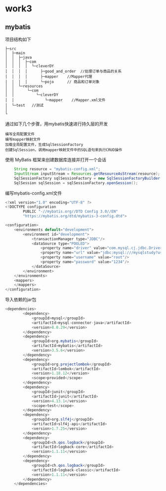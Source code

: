 # work3
## mybatis
项目结构如下


    ├─src
    │  ├─main
    │  │  ├─java
    │  │  │  ├─com
    │  │  │  │  └─cleverDY
    │  │  │  │      ├─good_and_order  //处理订单与商品的关系
    │  │  │  │      ├─mapper    //Mapper代理
    │  │  │  │      └─pojo      // 商品和订单对象
    │  │  └─resources
    │  │      └─com
    │  │          └─cleverDY
    │  │              └─mapper    //Mapper.xml文件
    │  └─test   //测试
    │      
    └


通过如下几个步骤，用mybatis快速进行持久层的开发

    编写全局配置文件
    编写mapper映射文件
    加载全局配置文件，生成SqlSessionFactory
    创建SqlSession，调用mapper映射文件中的SQL语句来执行CRUD操作
    
使用 MyBatis 框架来创建数据库连接并打开一个会话
~~~java
    String resource = "mybatis-config.xml";
    InputStream inputStream = Resources.getResourceAsStream(resource);
    SqlSessionFactory sqlSessionFactory = new SqlSessionFactoryBuilder().build(inputStream);
    SqlSession sqlSession = sqlSessionFactory.openSession();
~~~
编写mybatis-config.xml文件
~~~java
<?xml version="1.0" encoding="UTF-8" ?>
<!DOCTYPE configuration
        PUBLIC "-//mybatis.org//DTD Config 3.0//EN"
        "https://mybatis.org/dtd/mybatis-3-config.dtd">

<configuration>
    <environments default="development">
        <environment id="development">
            <transactionManager type="JDBC"/>
            <dataSource type="POOLED">
                <property name="driver" value="com.mysql.cj.jdbc.Driver"/>
                <property name="url" value="jdbc:mysql:///mysqlstudy?useSSl=false/useOldAliasMetadataBehavior=true"/>
                <property name="username" value="root"/>
                <property name="password" value="1234"/>
            </dataSource>
        </environment>
    </environments>
    <mappers>
    </mappers>
</configuration>
~~~
导入依赖的jar包
~~~java
<dependencies>
        <dependency>
            <groupId>mysql</groupId>
            <artifactId>mysql-connector-java</artifactId>
            <version>8.0.29</version>
        </dependency>
        <dependency>
            <groupId>org.mybatis</groupId>
            <artifactId>mybatis</artifactId>
            <version>3.5.6</version>
        </dependency>
        <dependency>
            <groupId>org.projectlombok</groupId>
            <artifactId>lombok</artifactId>
            <version>1.18.12</version>
            <scope>provided</scope>
        </dependency>
        <dependency>
            <groupId>junit</groupId>
            <artifactId>junit</artifactId>
            <version>4.13.1</version>
            <scope>test</scope>
        </dependency>
        <dependency>
            <groupId>org.slf4j</groupId>
            <artifactId>slf4j-api</artifactId>
            <version>1.7.25</version>
        </dependency>
        <dependency>
            <groupId>ch.qos.logback</groupId>
            <artifactId>logback-core</artifactId>
            <version>1.1.11</version>
        </dependency>
        <dependency>
            <groupId>ch.qos.logback</groupId>
            <artifactId>logback-classic</artifactId>
            <version>1.1.11</version>
        </dependency>
    </dependencies>
~~~
